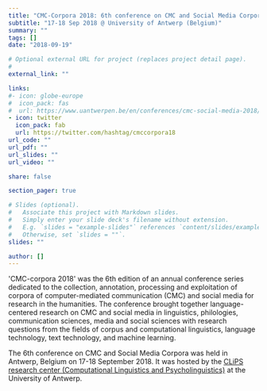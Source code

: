 ```yaml
---
title: "CMC-Corpora 2018: 6th conference on CMC and Social Media Corpora"
subtitle: "17-18 Sep 2018 @ University of Antwerp (Belgium)"
summary: ""
tags: []
date: "2018-09-19"

# Optional external URL for project (replaces project detail page).
#
external_link: ""

links:
#- icon: globe-europe
#  icon_pack: fas
#  url: https://www.uantwerpen.be/en/conferences/cmc-social-media-2018/call-for-papers/
- icon: twitter
  icon_pack: fab
  url: https://twitter.com/hashtag/cmccorpora18
url_code: ""
url_pdf: ""
url_slides: ""
url_video: ""

share: false

section_pager: true

# Slides (optional).
#   Associate this project with Markdown slides.
#   Simply enter your slide deck's filename without extension.
#   E.g. `slides = "example-slides"` references `content/slides/example-slides.md`.
#   Otherwise, set `slides = ""`.
slides: ""

author: []
---
```

'CMC-corpora 2018' was the 6th edition of an annual conference series dedicated
to the collection, annotation, processing and exploitation of corpora of
computer-mediated communication (CMC) and social media for research in the
humanities. The conference brought together language-centered research on CMC
and social media in linguistics, philologies, communication sciences, media and
social sciences with research questions from the fields of corpus and
computational linguistics, language technology, text technology, and machine
learning.

The 6th conference on CMC and Social Media Corpora was held in Antwerp,
Belgium on 17-18 September 2018. It was hosted by the [CLiPS research center
(Computational Linguistics and
Psycholinguistics)](https://www.uantwerpen.be/en/research-groups/clips/) at the
University of Antwerp.
